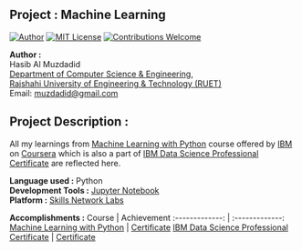## Project : Machine Learning
[![Author](https://img.shields.io/badge/Author-Hasib%20Al%20Muzdadid-blue)](https://github.com/HasibAlMuzdadid)
[![MIT License](https://img.shields.io/badge/License-MIT%20License-important)](https://github.com/HasibAlMuzdadid/Machine-Learning/blob/main/LICENSE)
[![Contributions Welcome](https://img.shields.io/badge/Contributions-Welcome-brightgreen.svg?style=flat)](https://github.com/HasibAlMuzdadid/Machine-Learning)


**Author :** </br>
Hasib Al Muzdadid</br>
[Department of Computer Science & Engineering](https://www.cse.ruet.ac.bd/),</br>
[Rajshahi University of Engineering & Technology (RUET)](https://www.ruet.ac.bd/)</br>
Email: muzdadid@gmail.com

## Project Description :
All my learnings from [Machine Learning with Python](https://www.coursera.org/learn/machine-learning-with-python) course offered by [IBM](https://www.ibm.com) on [Coursera](https://www.coursera.org) which is also a part of [IBM Data Science Professional Certificate](https://www.coursera.org/professional-certificates/ibm-data-science) are reflected here.




**Language used :** Python </br>
**Development Tools :** [Jupyter Notebook](https://jupyter.org/)</br>
**Platform :** [Skills Network Labs](https://labs.cognitiveclass.ai/)



**Accomplishments :**
Course  | Achievement
:-------------: | :-------------:
[Machine Learning with Python](https://www.coursera.org/learn/machine-learning-with-python)  | [Certificate]()
[IBM Data Science Professional Certificate](https://www.coursera.org/professional-certificates/ibm-data-science)  | [Certificate](https://www.coursera.org/account/accomplishments/specialization/certificate/F5XBRFLU47Y5)
